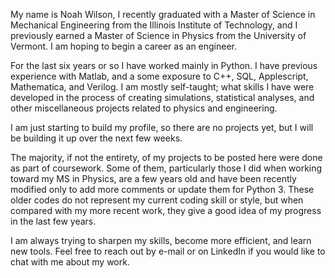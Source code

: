My name is Noah Wilson, I recently graduated with a Master of Science in Mechanical Engineering from the Illinois Institute of Technology,
and I previously earned a Master of Science in Physics from the University of Vermont.  I am hoping to begin a career as an engineer.

For the last six years or so I have worked mainly in Python.  I have previous experience with Matlab, and a some exposure to C++, SQL, 
Applescript, Mathematica, and Verilog.  I am mostly self-taught; what skills I have were developed in the process of creating simulations,
statistical analyses, and other miscellaneous projects related to physics and engineering.

I am just starting to build my profile, so there are no projects yet, but I will be building it up over the next few weeks.

The majority, if not the entirety, of my projects to be posted here were done as part of coursework.  Some of them, particularly those I did when 
working toward my MS in Physics, are a few years old and have been recently modified only to add more comments or update them for Python 3.  These 
older codes do not represent my current coding skill or style, but when compared with my more recent work, they give a good idea of my progress in 
the last few years. 

I am always trying to sharpen my skills, become more efficient, and learn new tools.  Feel free to reach out by e-mail or on LinkedIn if you 
would like to chat with me about my work.
